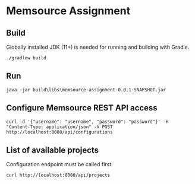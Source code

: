 # Memsource Assignment

## Build

Globally installed JDK (11+) is needed for running and building with Gradle.

```
./gradlew build
```

## Run

```
java -jar build\libs\memsource-assignment-0.0.1-SNAPSHOT.jar
```

## Configure Memsource REST API access

```
curl -d '{"username": "username", "password": "password"}' -H "Content-Type: application/json" -X POST http://localhost:8080/api/configurations 
```

## List of available projects

Configuration endpoint must be called first.

```
curl http://localhost:8080/api/projects
```
